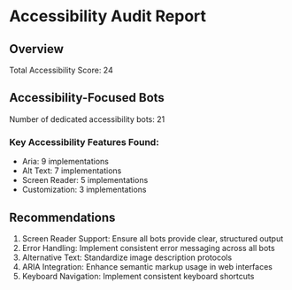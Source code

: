 # Accessibility Audit Report

## Overview
Total Accessibility Score: 24

## Accessibility-Focused Bots
Number of dedicated accessibility bots: 21

### Key Accessibility Features Found:
- Aria: 9 implementations
- Alt Text: 7 implementations
- Screen Reader: 5 implementations
- Customization: 3 implementations

## Recommendations
1. Screen Reader Support: Ensure all bots provide clear, structured output
2. Error Handling: Implement consistent error messaging across all bots
3. Alternative Text: Standardize image description protocols
4. ARIA Integration: Enhance semantic markup usage in web interfaces
5. Keyboard Navigation: Implement consistent keyboard shortcuts
